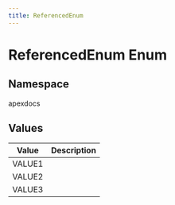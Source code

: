 ```yaml
---
title: ReferencedEnum
---
```


# ReferencedEnum Enum

## Namespace
apexdocs

## Values
| Value | Description |
|-------|-------------|
| VALUE1 |  |
| VALUE2 |  |
| VALUE3 |  |
